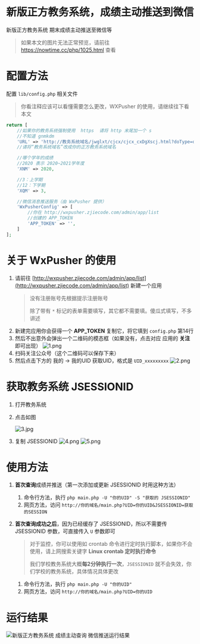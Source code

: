 # 新版正方教务系统，成绩主动推送到微信

新版正方教务系统 期末成绩主动推送至微信等

> 如果本文的图片无法正常预览，请前往 https://nowtime.cc/php/1025.html 查看

# 配置方法

配置 `lib/config.php` 相关文件

> 你看注释应该可以看懂需要怎么更改，WXPusher 的使用，请继续往下看本文

```php
return [
    //如果你的教务系统强制使用  https  请将 http 末尾加一个 s
    //不知道 gnmkdm
    'URL' => 'http://教务系统域名/jwglxt/cjcx/cjcx_cxDgXscj.html?doType=query&gnmkdm=N305005',
    //请将“教务系统域名”改成你的正方教务系统域名

    //哪个学年的成绩
    //2020 表示 2020~2021学年度
    'XNM' => 2020,

    //3：上学期
    //12：下学期
    'XQM' => 3,

    //微信消息推送服务（由 WxPusher 提供）
    'WxPusherConfig' => [
        //你在 http://wxpusher.zjiecode.com/admin/app/list
        //创建的 APP_TOKEN
        'APP_TOKEN' => '',
    ]
];
```

# 关于 WxPusher 的使用

1. 请前往 [http://wxpusher.zjiecode.com/admin/app/list](http://wxpusher.zjiecode.com/admin/app/list) 新建一个应用
   > 没有注册账号先根据提示注册账号
   >
   > 除了带有 `*` 标记的表单需要填写，其它都不需要填。傻瓜式填写，不多讲述
2. 新建完应用你会获得一个 **APP_TOKEN** 复制它，将它填到 `config.php` 第14行
3. 然后不出意外会弹出一个二维码的模态框（如果没有，点击对应 应用的 **关注** 即可出现）
   ![1.png](https://i.loli.net/2021/01/12/9wCpExUluqn7I5V.png)
4. 扫码关注公众号（这个二维码可以保存下来）
5. 然后点击下方的 我的 -> 我的UID 获取UID，格式是 `UID_xxxxxxxxx`
   ![2.png](https://i.loli.net/2021/01/12/HZaVpP3Lne6zEFb.png)

# 获取教务系统 JSESSIONID

1. 打开教务系统
2. 点击如图

   ![3.jpg](https://i.loli.net/2021/01/12/mXGxTM84FKRLqBN.jpg)
3. 复制 JSESSIONID
   ![4.png](https://i.loli.net/2021/01/12/H6YfvAIw3kb29zi.png)
   ![5.png](https://i.loli.net/2021/01/12/YoX5aRK6DjnIF4Z.png)

# 使用方法

1. **首次查询**成绩并推送（第一次添加或更新 JSESSIONID 时用这种方法）
    1. 命令行方法，执行 `php main.php -U "你的UID" -S "获取的 JSESSIONID"`
    2. 网页方法，访问 `http://你的域名/main.php?UID=你的UID&JSESSIONID=获取的SESSION`

2. **首次查询成功之后**，因为已经缓存了 JSESSIONID，所以不需要传 JSESSIONID 参数，可直接传入 `U` 参数即可
   > 对于监控，你可以使用如 crontab 命令进行定时执行脚本，如果你不会使用，请上网搜索关键字 **Linux crontab 定时执行命令**
   > >
   > 我们学校教务系统大概**每2分钟执行一次**，`JSESSIONID` 就不会失效，你们学校的教务系统，具体情况具体更改
    1. 命令行方法，执行 `php main.php -U "你的UID"`
    2. 网页方法，访问 `http://你的域名/main.php?UID=你的UID`

# 运行结果

![新版正方教务系统 成绩主动查询 微信推送运行结果](https://i.loli.net/2021/01/12/k4OfriNGUB26gdL.jpg)

[http://wxpusher.zjiecode.com/admin/app/list]: http://wxpusher.zjiecode.com/admin/app/list